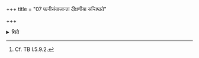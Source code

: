 +++
title = "07 पत्नीसंयाजान्ता दीक्षणीया सन्तिष्ठते"

+++

<details><summary>थिते</summary>

7. The Dikṣaṇīya-offering stands completely established (i.e. concluded) ending with the Patnīsaṁyājas.[^1]   


[^1]: Cf. TB I.5.9.2.
</details>
